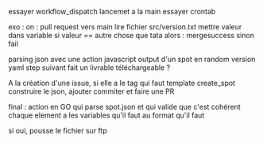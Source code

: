 essayer workflow_dispatch lancemet a la main
essayer crontab

exo : 
on : pull request vers main
lire fichier src/version.txt
mettre valeur dans variable
si valeur == autre chose que tata alors :
 mergesuccess
sinon fail

parsing json avec une action javascript
output d'un spot en random version yaml 
step suivant fait un livrable téléchargeable ?

A la création d'une issue, si elle a le tag qui faut
template create_spot
construire le json, ajouter commiter et faire une PR


final : 
action en GO qui parse spot.json et qui valide que c'est cohérent
chaque element a les variables qu'il faut au format qu'il faut

si oui, pousse le fichier sur ftp


